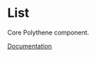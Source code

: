 # List

Core Polythene component.

[Documentation](https://github.com/ArthurClemens/polythene/blob/master/packages/docs/components/list.md)
